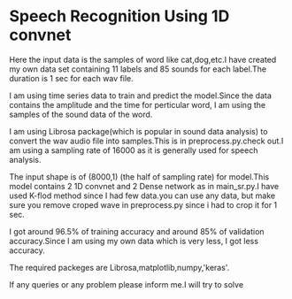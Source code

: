 # Speech Recognition Using 1D convnet

Here the input data is the samples of word like cat,dog,etc.I have created my own data set containing 11 labels and 85 sounds for each label.The duration is 1 sec for each wav file.

I am using time series data to train and predict the model.Since the data contains the amplitude and the time for perticular word, I am using the samples of the sound data of the word.

I am using Librosa package(which is popular in sound data analysis) to convert the wav audio file into samples.This is in preprocess.py.check out.I am using a sampling rate of 16000 as it is generally used for speech analysis.

The input shape is of (8000,1) (the half of sampling rate) for model.This model contains 2 1D convnet and 2 Dense network as in main_sr.py.I have  used K-flod method since I had few data.you can use any data, but make sure you remove croped  wave in preprocess.py since i had to crop it for 1 sec.

I got around 96.5% of training accuracy and around 85% of validation accuracy.Since I am using my own data which is very less, I got less accuracy.



The required packeges are Librosa,matplotlib,numpy,'keras'.


If any queries or any problem please inform me.I will try to solve
